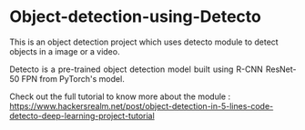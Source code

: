 # Object-detection-using-Detecto
This is an object detection project which uses detecto module to detect objects in a image or a video.

<p align='justify'>Detecto is a pre-trained object detection model built using R-CNN ResNet-50 FPN from PyTorch's model.</p>

Check out the full tutorial to know more about the module : https://www.hackersrealm.net/post/object-detection-in-5-lines-code-detecto-deep-learning-project-tutorial
